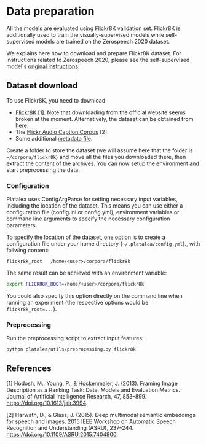 # Data preparation

All the models are evaluated using Flickr8K validation set. Flickr8K is additionally used to train the
visually-supervised models while self-supervised models are trained on the Zerospeech 2020 dataset.

We explains here how to download and prepare Flickr8K dataset. For instructions related to Zerospeech 2020,
please see the self-supervised model's [original
instructions](https://github.com/bhigy/ZeroSpeech#data-and-preprocessing).

## Dataset download

To use Flickr8K, you need to download:
* [Flickr8K](http://hockenmaier.cs.illinois.edu/Framing_Image_Description/KCCA.html) [1].
  Note that downloading from the official website seems broken at the moment.
  Alternatively, the dataset can be obtained from
  [here](https://github.com/jbrownlee/Datasets/blob/master/Flickr8k_Dataset.names).
* The [Flickr Audio Caption Corpus](https://groups.csail.mit.edu/sls/downloads/flickraudio/) [2].
* Some additional [metadata file](https://surfdrive.surf.nl/files/index.php/s/EF1bA9YYfhiBxoN).

Create a folder to store the dataset (we will assume here that the folder is
`~/corpora/flickr8k`)  and move all the files you downloaded there, then
extract the content of the archives. You can now setup the environment and
start preprocessing the data.

### Configuration

Platalea uses ConfigArgParse for setting necessary input variables, including the
location of the dataset.  This means you can use either a configuration file
(config.ini or config.yml), environment variables or command line arguments to
specify the necessary configuration parameters.

To specify the location of the dataset, one option is to create a configuration
file under your home directory (`~/.platalea/config.yml`)., with
follwing content:

```
flickr8k_root   /home/<user>/corpora/flickr8k
```

The same result can be achieved with an environment variable:

```sh
export FLICKR8K_ROOT=/home/<user>/corpora/flickr8k
```

You could also specify this option directly on the command line when running
an experiment (the respective options would be `--flickr8k_root=...`).

### Preprocessing

Run the preprocessing script to extract input features:

```bash
python platalea/utils/preprocessing.py flickr8k
```

## References

[1] Hodosh, M., Young, P., & Hockenmaier, J. (2013). Framing Image Description
as a Ranking Task: Data, Models and Evaluation Metrics. Journal of Artificial
Intelligence Research, 47, 853–899. https://doi.org/10.1613/jair.3994.

[2] Harwath, D., & Glass, J. (2015). Deep multimodal semantic embeddings for
speech and images. 2015 IEEE Workshop on Automatic Speech Recognition and
Understanding (ASRU), 237–244. https://doi.org/10.1109/ASRU.2015.7404800.
